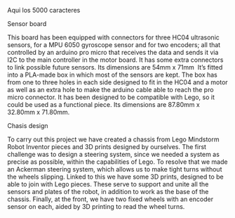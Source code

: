 Aqui los 5000 caracteres


Sensor board

This board has been equipped with connectors for three HC04 ultrasonic sensors, for a MPU 6050 gyroscope sensor and for two encoders; all that controlled by an arduino pro micro that receives the data and sends it via I2C to the main controller in the motor board. It has some extra connectors to link possible future sensors. Its dimensions are 54mm x 71mm 
It’s fitted into a PLA-made box in which most of the sensors are kept. The box has from one to three holes in each side designed to fit in the HC04 and a motor as well as an extra hole to make the arduino cable able to reach the pro micro connector. It has been designed to be compatible with Lego, so it could be used as a functional piece. Its dimensions are 87.80mm x 32.80mm x 71.80mm.

Chasis design

To carry out this project we have created a chassis from Lego Mindstorm Robot Inventor pieces and 3D prints designed by ourselves.
The first challenge was to design a steering system, since we needed a system as precise as possible, within the capabilities of Lego. To resolve that we made an Ackerman steering system, which allows us to make tight turns without the wheels slipping. Linked to this we have some 3D prints, designed to be able to join with Lego pieces. These serve to support and unite all the sensors and plates of the robot, in addition to work as the base of the chassis. Finally, at the front, we have two fixed wheels with an encoder sensor on each, aided by 3D printing to read the wheel turns.
